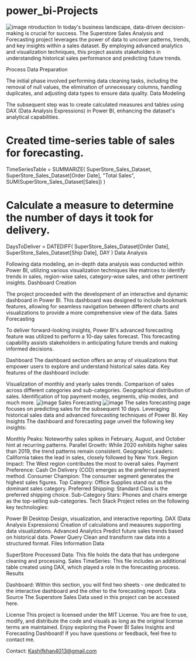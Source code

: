 # power_bi-Projects
![image](https://github.com/kashifkhan9555/power_bi-Projects/assets/67798954/a4fc7830-7801-4cc5-8d0e-1188228b7fb3)
ntroduction
In today's business landscape, data-driven decision-making is crucial for success. The Superstore Sales Analysis and Forecasting project leverages the power of data to uncover patterns, trends, and key insights within a sales dataset. By employing advanced analytics and visualization techniques, this project assists stakeholders in understanding historical sales performance and predicting future trends.

Process
Data Preparation

The initial phase involved performing data cleaning tasks, including the removal of null values, the elimination of unnecessary columns, handling duplicates, and adjusting data types to ensure data quality.
Data Modeling

The subsequent step was to create calculated measures and tables using DAX (Data Analysis Expressions) in Power BI, enhancing the dataset's analytical capabilities.

  # Created time-series table of sales for forecasting.
  TimeSeriesTable = 
  SUMMARIZE(
    SuperStore_Sales_Dataset,
    SuperStore_Sales_Dataset[Order Date],
    "Total Sales", SUM(SuperStore_Sales_Dataset[Sales])
  )  
  
  # Calculate a measure to determine the number of days it took for delivery.
  DaysToDeliver = 
  DATEDIFF(
    SuperStore_Sales_Dataset[Order Date],
    SuperStore_Sales_Dataset[Ship Date],
    DAY
  )
Data Analysis

Following data modeling, an in-depth data analysis was conducted within Power BI, utilizing various visualization techniques like matrices to identify trends in sales, region-wise sales, category-wise sales, and other pertinent insights.
Dashboard Creation

The project proceeded with the development of an interactive and dynamic dashboard in Power BI. This dashboard was designed to include bookmark features, allowing for seamless navigation between different charts and visualizations to provide a more comprehensive view of the data.
Sales Forecasting

To deliver forward-looking insights, Power BI's advanced forecasting feature was utilized to perform a 10-day sales forecast. This forecasting capability assists stakeholders in anticipating future trends and making informed decisions.

Dashboard
The dashboard section offers an array of visualizations that empower users to explore and understand historical sales data. Key features of the dashboard include:

Visualization of monthly and yearly sales trends.
Comparison of sales across different categories and sub-categories.
Geographical distribution of sales.
Identification of top payment modes, segments, ship modes, and much more.
![image](https://github.com/kashifkhan9555/power_bi-Projects/assets/67798954/efe5a6dc-3a71-4ad3-90bf-459aeafde4b7)
Sales Forecasting
![image](https://github.com/kashifkhan9555/power_bi-Projects/assets/67798954/4c3da416-e72f-4282-830f-20222dad4d6a)
The sales forecasting page focuses on predicting sales for the subsequent 10 days. Leveraging historical sales data and advanced forecasting techniques of Power BI.
Key Insights
The dashboard and forecasting page unveil the following key insights:

Monthly Peaks: Noteworthy sales spikes in February, August, and October hint at recurring patterns.
Parallel Growth: While 2020 exhibits higher sales than 2019, the trend patterns remain consistent.
Geographic Leaders: California takes the lead in sales, closely followed by New York.
Region Impact: The West region contributes the most to overall sales.
Payment Preference: Cash On Delivery (COD) emerges as the preferred payment method.
Consumer Champion: The consumer segment generates the highest sales figures.
Top Category: Office Supplies stand out as the dominant sales category.
Preferred Shipping: Standard Class is the preferred shipping choice.
Sub-Category Stars: Phones and chairs emerge as the top-selling sub-categories.
Tech Stack
Project relies on the following key technologies:

Power BI Desktop Design, visualization, and interactive reporting.
DAX (Data Analysis Expressions) Creation of calculations and measures supporting data visualizations.
Advanced Analytics Predict future sales trends based on historical data.
Power Query Clean and transform raw data into a structured format.
Files Information
Data

SuperStore Processed Data: This file holds the data that has undergone cleaning and processing.
Sales TimeSeries: This file includes an additional table created using DAX, which played a role in the forecasting process.
Results

Dashboard: Within this section, you will find two sheets - one dedicated to the interactive dashboard and the other to the forecasting report.
Data Source
The Superstore Sales Data used in this project can be accessed here.

License
This project is licensed under the MIT License. You are free to use, modify, and distribute the code and visuals as long as the original license terms are maintained.
Enjoy exploring the Power BI Sales Insights and Forecasting Dashboard! If you have questions or feedback, feel free to contact me.

Contact: Kashifkhan4013@gmail.com
